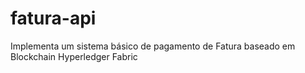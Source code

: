 # fatura-api
Implementa um sistema básico de pagamento de Fatura baseado em Blockchain Hyperledger Fabric
